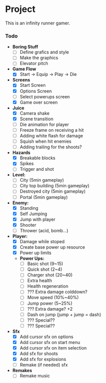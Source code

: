 # Project

This is an infinity runner gamer.

### Todo

- **Boring Stuff**
	- [ ] Define grafics and style
	- [ ] Make the graphics
	- [ ] Elevator pitch
- **Game Flow**
	- [x] Start -> Equip -> Play -> Die
- **Screens**
	- [x] Start Screen
	- [x] Options Screen
	- [ ] Select powerups screen
	- [x] Game over screen
- **Juice**
	- [x] Camera shake
	- [x] Scene transition
	- [ ] Die animation for player
	- [ ] Freeze frame on receiving a hit
	- [ ] Adding white flash for damage
	- [ ] Squish when hit enemies
	- [ ] Adding trailing for the shoots?
- **Hazards**
	- [x] Breakable blocks
	- [x] Spikes
	- [ ] Trigger and shot
- **Level:**
	- [ ] City (5min gameplay)
	- [ ] City top building (5min gameplay)
	- [ ] Destroyed city (5min gameplay)
	- [ ] Portal (5min gameplay)
- **Enemy:**
	- [x] Standing
	- [x] Self Jumping
	- [x] Jump with player
	- [x] Shooter
	- [ ] Thrower (acid, bomb...)
- **Player:**
	- [x] Damage while stoped
	- [x] Create base power up resource
	- [x] Power up limits
	- **Power Ups:**
		- [ ] Basic shot (9~15)
		- [ ] Quick shot (2~4)
		- [ ] Charger shot (20~40)
		- [ ] Extra health
		- [ ] Health regeneration
		- [ ] ??? Extra damage colddown?
		- [ ] Move speed (10%~40%)
		- [ ] Jump power (5~25%)
		- [ ] ??? Extra damage? +2
		- [ ] Dash on jump (jump + jump = dash)
		- [ ] ??? Special??
		- [ ] ??? Special??
- **Sfx**
	- [x] Add cursor sfx on options
	- [x] Add cursor sfx on start menu
	- [x] Add cursor sfx on item selection
	- [x] Add sfx for shoots
	- [x] Add sfx for explosions
	- [ ] Remake (if needed) sfx
- **Remakes**
	- [ ] Remake music
